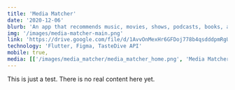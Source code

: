```yaml
---
title: 'Media Matcher'
date: '2020-12-06'
blurb: 'An app that recommends music, movies, shows, podcasts, books, authors, and/or games that a user might enjoy based on their own interests.'
img: '/images/media-matcher-main.png'
link: 'https://drive.google.com/file/d/1AvvOnMexHr6GFDoj778b4qsdddpmRgUQ/view?usp=sharing'
technology: 'Flutter, Figma, TasteDive API'
mobile: true, 
media: [['/images/media_matcher/media_matcher_home.png', 'Media Matcher home screen'], ['/images/media_matcher/media_matcher_search.png', 'Search for a piece of media screen'], ['/images/media_matcher/media_matcher_type.png', 'Dropdown to select the type of results you want (i.e. music, movie, show, podcast, etc.)'], ['/images/media_matcher/media_matcher_count.png', 'Dropdown to select the number of results you want'], ['/images/media_matcher/media_matcher_results.png', 'The Suggestions screen that lists all of the results'], ['/images/media_matcher/media_matcher_info.png', 'Displaying the information that appears when you select one of the suggestions']]
---
```


This is just a test. There is no real content here yet.

